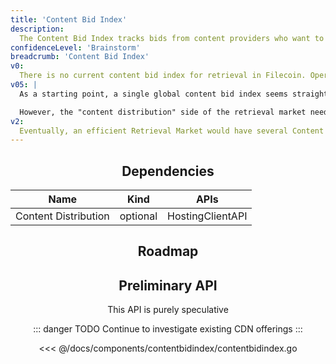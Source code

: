 ```yaml
---
title: 'Content Bid Index'
description: 
  The Content Bid Index tracks bids from content providers who want to store content. Providers list what they want to store and how they want to store it. Retrieval miners can search bid indexes to identify potential data they can host and get paid for.
confidenceLevel: 'Brainstorm'
breadcrumb: 'Content Bid Index'
v0: 
  There is no current content bid index for retrieval in Filecoin. Operation Dumbo Drop vaguely resembed a content bid index for Filecoin storage. 
v05: |
  As a starting point, a single global content bid index seems straightforward to build. PL could build one itself, or offer a dev grant to a third party.

  However, the "content distribution" side of the retrieval market needs further research. We are competing with web 2 CDN providers, so we need to make sure our offerings are comparable.
v2:
  Eventually, an efficient Retrieval Market would have several Content Bid Indexes, perhaps serving unique geographic regions. 
---
```


<Header />

## Dependencies

| Name | Kind | APIs |
| ---- | ---- | ---- |
| Content Distribution | optional | HostingClientAPI |

## Roadmap

<RoadMapPage />

## Preliminary API

This API is purely speculative

::: danger TODO
Continue to investigate existing CDN offerings
:::

<<< @/docs/components/contentbidindex/contentbidindex.go

